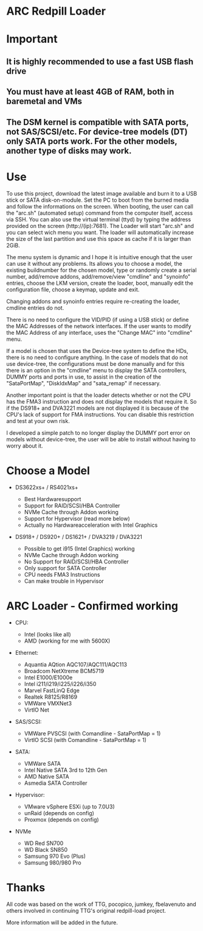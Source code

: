 # ARC Redpill Loader

# Important

## It is highly recommended to use a fast USB flash drive

## You must have at least 4GB of RAM, both in baremetal and VMs

## The DSM kernel is compatible with SATA ports, not SAS/SCSI/etc. For device-tree models (DT) only SATA ports work. For the other models, another type of disks may work.

# Use

To use this project, download the latest image available and burn it to a USB stick or SATA disk-on-module. Set the PC to boot from the burned media and follow the informations on the screen. When booting, the user can call the "arc.sh" (automated setup) command from the computer itself, access via SSH. You can also use the virtual terminal (ttyd) by typing the address provided on the screen (http://(ip):7681). The Loader will start "arc.sh" and you can select wich menu you want. The loader will automatically increase the size of the last partition and use this space as cache if it is larger than 2GiB.

The menu system is dynamic and I hope it is intuitive enough that the user can use it without any problems. Its allows you to choose a model, the existing buildnumber for the chosen model, type or randomly create a serial number, add/remove addons, add/remove/view "cmdline" and "synoinfo" entries, choose the LKM version, create the loader, boot, manually edit the configuration file, choose a keymap, update and exit.

Changing addons and synoinfo entries require re-creating the loader, cmdline entries do not.

There is no need to configure the VID/PID (if using a USB stick) or define the MAC Addresses of the network interfaces. If the user wants to modify the MAC Address of any interface, uses the "Change MAC" into "cmdline" menu.

If a model is chosen that uses the Device-tree system to define the HDs, there is no need to configure anything. In the case of models that do not use device-tree, the configurations must be done manually and for this there is an option in the "cmdline" menu to display the SATA controllers, DUMMY ports and ports in use, to assist in the creation of the "SataPortMap", "DiskIdxMap" and "sata_remap" if necessary.

Another important point is that the loader detects whether or not the CPU has the FMA3 instruction and does not display the models that require it. So if the DS918+ and DVA3221 models are not displayed it is because of the CPU's lack of support for FMA instructions. You can disable this restriction and test at your own risk.

I developed a simple patch to no longer display the DUMMY port error on models without device-tree, the user will be able to install without having to worry about it.

# Choose a Model

- DS3622xs+ / RS4021xs+
  + Best Hardwaresupport
  + Support for RAID/SCSI/HBA Controller
  + NVMe Cache through Addon working
  + Support for Hypervisor (read more below)
  - Actually no Hardwareacceleration with Intel Graphics

- DS918+ / DS920+ / DS1621+ / DVA3219 / DVA3221
  + Possible to get i915 (Intel Graphics) working
  + NVMe Cache through Addon working
  - No Support for RAID/SCSI/HBA Controller
  - Only support for SATA Controller
  - CPU needs FMA3 Instructions
  - Can make trouble in Hypervisor

# ARC Loader - Confirmed working

- CPU:
  + Intel (looks like all)
  + AMD (working for me with 5600X)

- Ethernet:
  + Aquantia AQtion AQC107/AQC111/AQC113
  + Broadcom NetXtreme BCM5719
  + Intel E1000/E1000e
  + Intel i211/i219/i225/i226/i350
  + Marvel FastLinQ Edge
  + Realtek R8125/R8169
  + VMWare VMXNet3
  + VirtIO Net

- SAS/SCSI:
  + VMWare PVSCSI (with Comandline - SataPortMap = 1)
  + VirtIO SCSI (with Comandline - SataPortMap = 1)

- SATA:
  + VMWare SATA
  + Intel Native SATA 3rd to 12th Gen
  + AMD Native SATA
  + Asmedia SATA Controller 

- Hypervisor:
  + VMware vSphere ESXi (up to 7.0U3)
  + unRaid (depends on config)
  + Proxmox (depends on config)

- NVMe
  + WD Red SN700
  + WD Black SN850
  + Samsung 970 Evo (Plus)
  + Samsung 980/980 Pro

# Thanks

All code was based on the work of TTG, pocopico, jumkey, fbelavenuto and others involved in continuing TTG's original redpill-load project.

More information will be added in the future.
